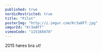 ```yaml
---
published: true
nordicRestricted: true
title: "Pilot"
posterImg: "http://i.imgur.com/Kr3a8FT.jpg"
imgurId: "Kr3a8FT"
vimeoCode: "115168478"
---
```


2015 høres bra ut!